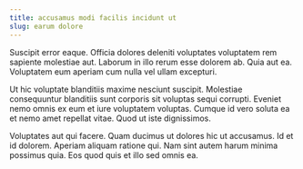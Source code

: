 ```yaml
---
title: accusamus modi facilis incidunt ut
slug: earum dolore
---
```


Suscipit error eaque. Officia dolores deleniti voluptates voluptatem rem sapiente molestiae aut. Laborum in illo rerum esse dolorem ab. Quia aut ea. Voluptatem eum aperiam cum nulla vel ullam excepturi.

Ut hic voluptate blanditiis maxime nesciunt suscipit. Molestiae consequuntur blanditiis sunt corporis sit voluptas sequi corrupti. Eveniet nemo omnis ex eum et iure voluptatem voluptas. Cumque id vero soluta ea et nemo amet repellat vitae. Quod ut iste dignissimos.

Voluptates aut qui facere. Quam ducimus ut dolores hic ut accusamus. Id et id dolorem. Aperiam aliquam ratione qui. Nam sint autem harum minima possimus quia. Eos quod quis et illo sed omnis ea.
